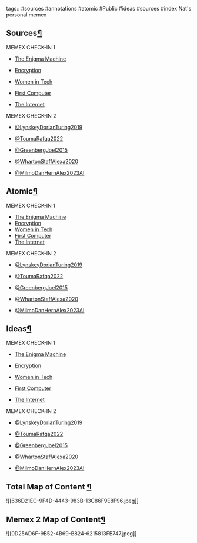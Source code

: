 tags:: #sources #annotations #atomic #Public #ideas #sources #index
Nat's personal memex




## Sources[¶](https://natmeng.github.io/memx2/#sources "Permanent link")

MEMEX CHECK-IN 1

-   [The Enigma Machine](https://natmeng.github.io/memx2/sources/Enigma_Machine/)

-   [Encryption](https://natmeng.github.io/memx2/sources/Encryption/)

-   [Women in Tech](https://natmeng.github.io/memx2/sources/Women_In_Tech/)

-   [First Computer](https://natmeng.github.io/memx2/sources/The_First_Computer/)

-   [The Internet](https://natmeng.github.io/memx2/sources/The_Internet/)


MEMEX CHECK-IN 2

-   [@LynskeyDorianTuring2019](https://natmeng.github.io/memx2/sources/@LynskeyDorianTuring2019/)

-  [@ToumaRafqa2022](https://natmeng.github.io/memx2/sources/ToumaRafqa2022/)

-  [@GreenbergJoel2015](https://natmeng.github.io/memx2/sources/@GreenbergJoel2015/)

-  [@WhartonStaffAlexa2020](https://natmeng.github.io/memx2/sources/@WhartonStaffAlexa2020/)

-  [@MilmoDanHernAlex2023AI](https://natmeng.github.io/memx2/sources/@MilmoDanHernAlex2023AI/)



## Atomic[¶](https://natmeng.github.io/memx2/#atomic "Permanent link")

MEMEX CHECK-IN 1

-   [The Enigma Machine](https://natmeng.github.io/memx2/atomic/Enigma/)
-   [Encryption](https://natmeng.github.io/memx2/atomic/Encryption/)
-   [Women in Tech](https://natmeng.github.io/memx2/atomic/Women_In_Tech/)
-   [First Computer](https://natmeng.github.io/memx2/atomic/First_Computer/)
-   [The Internet](https://natmeng.github.io/memx2/atomic/The_Internet/)

MEMEX CHECK-IN 2

-   [@LynskeyDorianTuring2019](https://natmeng.github.io/memx2/atomic/@LynskeyDorianTuring2019/)

-  [@ToumaRafqa2022](https://natmeng.github.io/memx2/atomic/ToumaRafqa2022/)

-  [@GreenbergJoel2015](https://natmeng.github.io/memx2/atomic/@GreenbergJoel2015/)

-  [@WhartonStaffAlexa2020](https://natmeng.github.io/memx2/atomic/@WhartonStaffAlexa2020/)

-  [@MilmoDanHernAlex2023AI](https://natmeng.github.io/memx2/atomic/@MilmoDanHernAlex2023AI/)



## Ideas[¶](https://natmeng.github.io/memx2/#ideas "Permanent link")

MEMEX CHECK-IN 1

-   [The Enigma Machine](https://natmeng.github.io/memx2/ideas/Enigma/)

-   [Encryption](https://natmeng.github.io/memx2/ideas/Encryption/)

-   [Women in Tech](https://natmeng.github.io/memx2/ideas/Women_In_Tech/)

-   [First Computer](https://natmeng.github.io/memx2/ideas/First_Computer/)

-   [The Internet](https://natmeng.github.io/memx2/ideas/The_Internet/)



MEMEX CHECK-IN 2

-   [@LynskeyDorianTuring2019](https://natmeng.github.io/memx2/ideas/@LynskeyDorianTuring2019/)

-  [@ToumaRafqa2022](https://natmeng.github.io/memx2/ideas/@ToumaRafqa2022/)

-  [@GreenbergJoel2015](https://natmeng.github.io/memx2/ideas/@GreenbergJoel2015/)

-  [@WhartonStaffAlexa2020](https://natmeng.github.io/memx2/ideas/@WhartonStaffAlexa2020/)

-  [@MilmoDanHernAlex2023AI](https://natmeng.github.io/memx2/ideas/@MilmoDanHernAlex2023AI/)



## Total Map of Content [¶](https://natmeng.github.io/memx2/#Total-map-of-content "Permanent link")

![[636D21EC-9F4D-4443-983B-13C86F9E8F96.jpeg]]


## Memex 2 Map of Content[¶](https://natmeng.github.io/memx2/#Memex-2-map-of-content "Permanent link")



![[0D25AD6F-9B52-4B69-B824-6215813FB747.jpeg]]